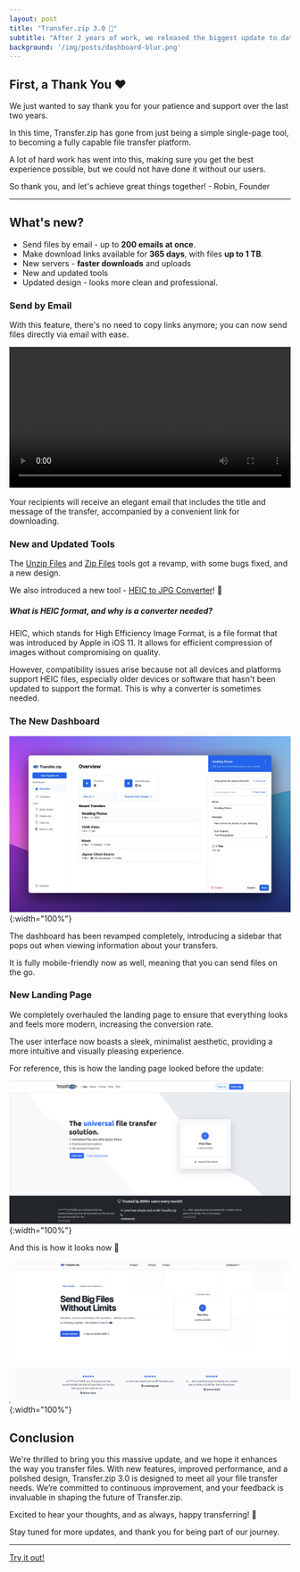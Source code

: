 ```yaml
---
layout: post
title: "Transfer.zip 3.0 🚀"
subtitle: "After 2 years of work, we released the biggest update to date."
background: '/img/posts/dashboard-blur.png'
---
```


## First, a Thank You ❤️

We just wanted to say thank you for your patience and support over the last two years. 

In this time, Transfer.zip has gone from just being a simple single-page tool, to becoming a fully capable file transfer platform.

A lot of hard work has went into this, making sure you get the best experience possible, but we could not have done it without our users.

So thank you, and let's achieve great things together! \- Robin, Founder

---

## What's new?
- Send files by email - up to **200 emails at once**.
- Make download links available for **365 days**, with files **up to 1 TB**. 
- New servers - **faster downloads** and uploads
- New and updated tools
- Updated design - looks more clean and professional.

### Send by Email

With this feature, there's no need to copy links anymore; you can now send files directly via email with ease.

<video width="100%" controls loop autoplay>
  <source src="/img/posts/ProductDemoSendEmail.mp4" type="video/mp4">
  Your browser does not support the video tag.
</video>

Your recipients will receive an elegant email that includes the title and message of the transfer, accompanied by a convenient link for downloading.

### New and Updated Tools

The [Unzip Files](https://transfer.zip/tools/unzip-files-online) and [Zip Files](https://transfer.zip/tools/zip-files-online) tools got a revamp, with some bugs fixed, and a new design. 

We also introduced a new tool - [HEIC to JPG Converter](https://transfer.zip/tools/heic-convert)! 🙌

##### What is HEIC format, and why is a converter needed?

HEIC, which stands for High Efficiency Image Format, is a file format that was introduced by Apple in iOS 11. It allows for efficient compression of images without compromising on quality. 

However, compatibility issues arise because not all devices and platforms support HEIC files, especially older devices or software that hasn't been updated to support the format. This is why a converter is sometimes needed.

### The New Dashboard

![New Dashboard Screenshot](/img/posts/dashboard.png){:width="100%"}

The dashboard has been revamped completely, introducing a sidebar that pops out when viewing information about your transfers.

It is fully mobile-friendly now as well, meaning that you can send files on the go.

### New Landing Page

We completely overhauled the landing page to ensure that everything looks and feels more modern, increasing the conversion rate.

The user interface now boasts a sleek, minimalist aesthetic, providing a more intuitive and visually pleasing experience. 

For reference, this is how the landing page looked before the update:

![Old Landing Page](/img/posts/landing-old.png){:width="100%"}

And this is how it looks now 🙌

![New Landing Page](/img/posts/landing-new.png){:width="100%"}

## Conclusion

We're thrilled to bring you this massive update, and we hope it enhances the way you transfer files. With new features, improved performance, and a polished design, Transfer.zip 3.0 is designed to meet all your file transfer needs. We’re committed to continuous improvement, and your feedback is invaluable in shaping the future of Transfer.zip. 

Excited to hear your thoughts, and as always, happy transferring! 🚀

Stay tuned for more updates, and thank you for being part of our journey.

---

<a href="https://transfer.zip/" class="btn btn-primary" target="_blank">Try it out!</a>